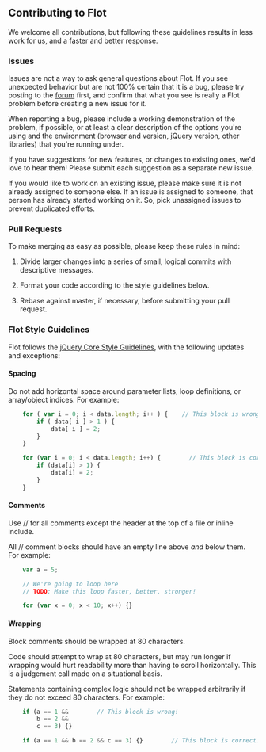 ## Contributing to Flot ##

We welcome all contributions, but following these guidelines results in less
work for us, and a faster and better response.

### Issues ###

Issues are not a way to ask general questions about Flot. If you see unexpected
behavior but are not 100% certain that it is a bug, please try posting to the
[forum](http://groups.google.com/group/flot-graphs) first, and confirm that
what you see is really a Flot problem before creating a new issue for it.

When reporting a bug, please include a working demonstration of the problem, if
possible, or at least a clear description of the options you're using and the
environment (browser and version, jQuery version, other libraries) that you're
running under.

If you have suggestions for new features, or changes to existing ones, we'd
love to hear them! Please submit each suggestion as a separate new issue.

If you would like to work on an existing issue, please make sure it is not
already assigned to someone else. If an issue is assigned to someone, that
person has already started working on it. So, pick unassigned issues to prevent
duplicated efforts.

### Pull Requests ###

To make merging as easy as possible, please keep these rules in mind:

 1. Divide larger changes into a series of small, logical commits with
    descriptive messages.

 2. Format your code according to the style guidelines below.

 3. Rebase against master, if necessary, before submitting your pull request.

### Flot Style Guidelines ###

Flot follows the [jQuery Core Style Guidelines](http://docs.jquery.com/JQuery_Core_Style_Guidelines),
with the following updates and exceptions:

#### Spacing ####

Do not add horizontal space around parameter lists, loop definitions, or
array/object indices. For example:

```js
    for ( var i = 0; i < data.length; i++ ) {    // This block is wrong!
        if ( data[ i ] > 1 ) {
            data[ i ] = 2;
        }
    }

    for (var i = 0; i < data.length; i++) {        // This block is correct!
        if (data[i] > 1) {
            data[i] = 2;
        }
    }
```

#### Comments ####

Use // for all comments except the header at the top of a file or inline
include.

All // comment blocks should have an empty line above *and* below them. For
example:

```js
    var a = 5;

    // We're going to loop here
    // TODO: Make this loop faster, better, stronger!

    for (var x = 0; x < 10; x++) {}
```

#### Wrapping ####

Block comments should be wrapped at 80 characters.

Code should attempt to wrap at 80 characters, but may run longer if wrapping
would hurt readability more than having to scroll horizontally.  This is a
judgement call made on a situational basis.

Statements containing complex logic should not be wrapped arbitrarily if they
do not exceed 80 characters. For example:

```js
    if (a == 1 &&        // This block is wrong!
        b == 2 &&
        c == 3) {}

    if (a == 1 && b == 2 && c == 3) {}        // This block is correct!
```
